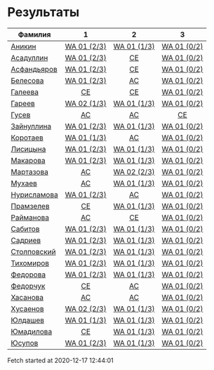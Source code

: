 # Результаты
Фамилия | 1| 2| 3
---|:---:|:---:|:---:
[Аникин](Аникин/README.md)  | [WA 01 (2/3)](Аникин/1.md) | [WA 01 (1/3)](Аникин/2.md) | [WA 01 (0/2)](Аникин/3.md)
[Асадуллин](Асадуллин/README.md)  | [WA 01 (2/3)](Асадуллин/1.md) | [CE](Асадуллин/2.md) | [WA 01 (0/2)](Асадуллин/3.md)
[Асфандьяров](Асфандьяров/README.md)  | [WA 01 (2/3)](Асфандьяров/1.md) | [CE](Асфандьяров/2.md) | [WA 01 (0/2)](Асфандьяров/3.md)
[Белесова](Белесова/README.md)  | [WA 01 (2/3)](Белесова/1.md) | [AC](Белесова/2.md) | [WA 01 (0/2)](Белесова/3.md)
[Галеева](Галеева/README.md)  | [CE](Галеева/1.md) | [CE](Галеева/2.md) | [WA 01 (0/2)](Галеева/3.md)
[Гареев](Гареев/README.md)  | [WA 02 (1/3)](Гареев/1.md) | [WA 01 (1/3)](Гареев/2.md) | [WA 01 (0/2)](Гареев/3.md)
[Гусев](Гусев/README.md)  | [AC](Гусев/1.md) | [AC](Гусев/2.md) | [CE](Гусев/3.md)
[Зайнуллина](Зайнуллина/README.md)  | [WA 01 (2/3)](Зайнуллина/1.md) | [WA 01 (1/3)](Зайнуллина/2.md) | [WA 01 (0/2)](Зайнуллина/3.md)
[Коротаев](Коротаев/README.md)  | [WA 01 (1/3)](Коротаев/1.md) | [AC](Коротаев/2.md) | [WA 01 (0/2)](Коротаев/3.md)
[Лисицына](Лисицына/README.md)  | [WA 01 (2/3)](Лисицына/1.md) | [WA 01 (1/3)](Лисицына/2.md) | [WA 01 (0/2)](Лисицына/3.md)
[Макарова](Макарова/README.md)  | [WA 01 (2/3)](Макарова/1.md) | [WA 01 (1/3)](Макарова/2.md) | [WA 01 (0/2)](Макарова/3.md)
[Мартазова](Мартазова/README.md)  | [AC](Мартазова/1.md) | [WA 02 (2/3)](Мартазова/2.md) | [WA 01 (0/2)](Мартазова/3.md)
[Мухаев](Мухаев/README.md)  | [AC](Мухаев/1.md) | [WA 01 (1/3)](Мухаев/2.md) | [WA 01 (0/2)](Мухаев/3.md)
[Нурисламова](Нурисламова/README.md)  | [WA 01 (2/3)](Нурисламова/1.md) | [AC](Нурисламова/2.md) | [WA 01 (0/2)](Нурисламова/3.md)
[Прамзелев](Прамзелев/README.md)  | [CE](Прамзелев/1.md) | [WA 01 (1/3)](Прамзелев/2.md) | [WA 01 (0/2)](Прамзелев/3.md)
[Райманова](Райманова/README.md)  | [AC](Райманова/1.md) | [CE](Райманова/2.md) | [WA 01 (0/2)](Райманова/3.md)
[Сабитов](Сабитов/README.md)  | [WA 01 (2/3)](Сабитов/1.md) | [WA 01 (1/3)](Сабитов/2.md) | [WA 01 (0/2)](Сабитов/3.md)
[Садриев](Садриев/README.md)  | [WA 01 (2/3)](Садриев/1.md) | [WA 01 (1/3)](Садриев/2.md) | [WA 01 (0/2)](Садриев/3.md)
[Столповский](Столповский/README.md)  | [WA 01 (2/3)](Столповский/1.md) | [WA 01 (1/3)](Столповский/2.md) | [WA 01 (0/2)](Столповский/3.md)
[Тихомиров](Тихомиров/README.md)  | [WA 01 (2/3)](Тихомиров/1.md) | [WA 01 (1/3)](Тихомиров/2.md) | [WA 01 (0/2)](Тихомиров/3.md)
[Федорова](Федорова/README.md)  | [WA 01 (2/3)](Федорова/1.md) | [WA 01 (1/3)](Федорова/2.md) | [WA 01 (0/2)](Федорова/3.md)
[Федорчук](Федорчук/README.md)  | [CE](Федорчук/1.md) | [AC](Федорчук/2.md) | [WA 01 (0/2)](Федорчук/3.md)
[Хасанова](Хасанова/README.md)  | [AC](Хасанова/1.md) | [AC](Хасанова/2.md) | [WA 01 (0/2)](Хасанова/3.md)
[Хусаенов](Хусаенов/README.md)  | [WA 02 (2/3)](Хусаенов/1.md) | [WA 01 (1/3)](Хусаенов/2.md) | [WA 01 (0/2)](Хусаенов/3.md)
[Юлдашев](Юлдашев/README.md)  | [WA 01 (1/3)](Юлдашев/1.md) | [WA 01 (1/3)](Юлдашев/2.md) | [WA 01 (0/2)](Юлдашев/3.md)
[Юмадилова](Юмадилова/README.md)  | [CE](Юмадилова/1.md) | [WA 01 (1/3)](Юмадилова/2.md) | [WA 01 (0/2)](Юмадилова/3.md)
[Юсупов](Юсупов/README.md)  | [WA 01 (2/3)](Юсупов/1.md) | [WA 01 (1/3)](Юсупов/2.md) | [WA 01 (0/2)](Юсупов/3.md)

Fetch started at 2020-12-17 12:44:01
